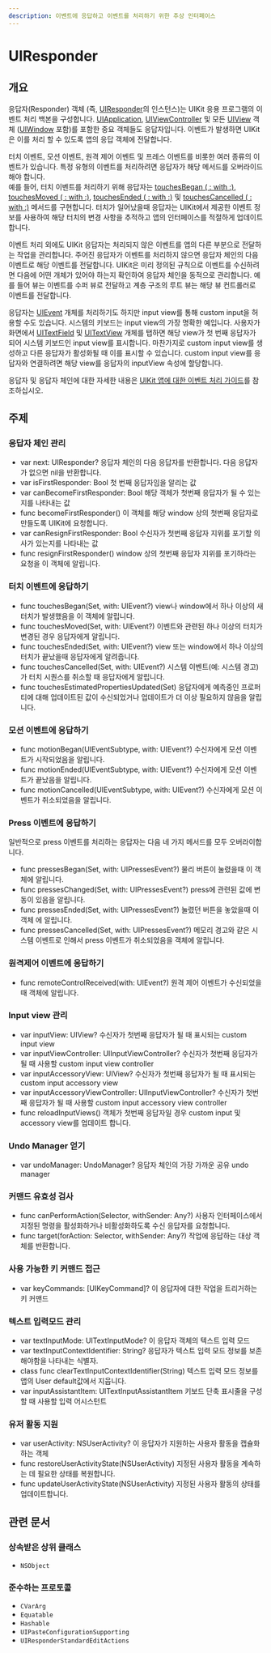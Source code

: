 ```yaml
---
description: 이벤트에 응답하고 이벤트를 처리하기 위한 추상 인터페이스
---
```


# UIResponder

## 개요

응답자\(Responder\) 객체 \(즉, [UIResponder](https://melodyarchive.gitbook.io/sagwa/not-found)의 인스턴스\)는 UIKit 응용 프로그램의 이벤트 처리 백본을 구성합니다. [UIApplication](https://melodyarchive.gitbook.io/sagwa/not-found), [UIViewController](https://melodyarchive.gitbook.io/sagwa/not-found) 및 모든 [UIView](https://melodyarchive.gitbook.io/sagwa/not-found) 객체 \([UIWindow](https://melodyarchive.gitbook.io/sagwa/not-found) 포함\)를 포함한 중요 객체들도 응답자입니다. 이벤트가 발생하면 UIKit은 이를 처리 할 수 ​​있도록 앱의 응답 객체에 전달합니다.

터치 이벤트, 모션 이벤트, 원격 제어 이벤트 및 프레스 이벤트를 비롯한 여러 종류의 이벤트가 있습니다. 특정 유형의 이벤트를 처리하려면 응답자가 해당 메서드를 오버라이드해야 합니다.  
예를 들어, 터치 이벤트를 처리하기 위해 응답자는 [touchesBegan \( : with :\)](https://melodyarchive.gitbook.io/sagwa/not-found), [touchesMoved \( : with :\)](https://melodyarchive.gitbook.io/sagwa/not-found), [touchesEnded \( : with :\)](https://melodyarchive.gitbook.io/sagwa/not-found) 및 [touchesCancelled \( : with :\)](https://melodyarchive.gitbook.io/sagwa/not-found) 메서드를 구현합니다. 터치가 일어났을때 응답자는 UIKit에서 제공한 이벤트 정보를 사용하여 해당 터치의 변경 사항을 추적하고 앱의 인터페이스를 적절하게 업데이트합니다.

이벤트 처리 외에도 UIKit 응답자는 처리되지 않은 이벤트를 앱의 다른 부분으로 전달하는 작업을 관리합니다. 주어진 응답자가 이벤트를 처리하지 않으면 응답자 체인의 다음 이벤트로 해당 이벤트를 전달합니다. UIKit은 미리 정의된 규칙으로 이벤트를 수신하려면 다음에 어떤 개체가 있어야 하는지 확인하여 응답자 체인을 동적으로 관리합니다. 예를 들어 뷰는 이벤트를 수퍼 뷰로 전달하고 계층 구조의 루트 뷰는 해당 뷰 컨트롤러로 이벤트를 전달합니다.

응답자는 [UIEvent](https://melodyarchive.gitbook.io/sagwa/not-found) 개체를 처리하기도 하지만 input view를 통해 custom input을 허용할 수도 있습니다. 시스템의 키보드는  input view의 가장 명확한 예입니다. 사용자가 화면에서 [UITextField](https://melodyarchive.gitbook.io/sagwa/not-found) 및 [UITextView](https://melodyarchive.gitbook.io/sagwa/not-found) 개체를 탭하면 해당 view가 첫 번째 응답자가 되어 시스템 키보드인 input view를 표시합니다. 마찬가지로 custom input view를 생성하고 다른 응답자가 활성화될 때 이를 표시할 수 있습니다. custom input view를 응답자와 연결하려면 해당 view를 응답자의 inputView 속성에 할당합니다.

응답자 및 응답자 체인에 대한 자세한 내용은 [UIKit 앱에 대한 이벤트 처리 가이드](https://melodyarchive.gitbook.io/sagwa/not-found)를 참조하십시오.

## 주제

### 응답자 체인 관리

* var next: UIResponder? 응답자 체인의 다음 응답자를 반환합니다. 다음 응답자가 없으면 nil을 반환합니다.
* var isFirstResponder: Bool 첫 번째 응답자임을 알리는 값
* var canBecomeFirstResponder: Bool 해당 객체가 첫번째 응답자가 될 수 있는지를 나타내는 값
* func becomeFirstResponder\(\) 이 객체를 해당 window 상의 첫번째 응답자로 만들도록 UIKit에 요청합니다.
* var canResignFirstResponder: Bool 수신자가 첫번째 응답자 지위를 포기할 의사가 있는지를 나타내는 값
* func resignFirstResponder\(\) window 상의 첫번째 응답자 지위를 포기하라는 요청을 이 객체에 알립니다.

### 터치 이벤트에 응답하기

* func touchesBegan\(Set, with: UIEvent?\) view나 window에서  하나 이상의 새 터치가 발생했음을 이 객체에 알립니다.
* func touchesMoved\(Set, with: UIEvent?\) 이벤트와 관련된 하나 이상의 터치가 변경된 경우 응답자에게 알립니다.
* func touchesEnded\(Set, with: UIEvent?\) view 또는 window에서 하나 이상의 터치가 끝났을때 응답자에게 알려줍니다.
* func touchesCancelled\(Set, with: UIEvent?\) 시스템 이벤트\(예: 시스템 경고\)가 터치 시퀀스를 취소할 때 응답자에게 알립니다.
* func touchesEstimatedPropertiesUpdated\(Set\) 응답자에게 예측중인 프로퍼티에 대해 업데이트된 값이 수신되었거나 업데이트가 더 이상 필요하지 않음을 알립니다.

### 모션 이벤트에 응답하기

* func motionBegan\(UIEventSubtype, with: UIEvent?\) 수신자에게 모션 이벤트가 시작되었음을 알립니다.
* func motionEnded\(UIEventSubtype, with: UIEvent?\) 수신자에게 모션 이벤트가 끝났음을 알립니다.
* func motionCancelled\(UIEventSubtype, with: UIEvent?\) 수신자에게 모션 이벤트가 취소되었음을 알립니다.

### Press 이벤트에 응답하기

일반적으로 press 이벤트를 처리하는 응답자는 다음 네 가지 메서드를 모두 오버라이합니다.

* func pressesBegan\(Set, with: UIPressesEvent?\) 물리 버튼이 눌렸을때 이 객체에 알립니다.
* func pressesChanged\(Set, with: UIPressesEvent?\) press에 관련된 값에 변동이 있음을 알립니다.
* func pressesEnded\(Set, with: UIPressesEvent?\) 눌렸던 버튼을 놓았을때 이 객체 에 알립니다.
* func pressesCancelled\(Set, with: UIPressesEvent?\) 메모리 경고와 같은 시스템 이벤트로 인해서 press 이벤트가 취소되었음을 객체에 알립니다.

### 원격제어 이벤트에 응답하기

* func remoteControlReceived\(with: UIEvent?\) 원격 제어 이벤트가 수신되었을 때 객체에 알립니다.

### Input view 관리

* var inputView: UIView? 수신자가 첫번째 응답자가 될 때 표시되는 custom input view
* var inputViewController: UIInputViewController? 수신자가 첫번째 응답자가 될 때 사용할 custom input view controller
* var inputAccessoryView: UIView? 수신자가 첫번째 응답자가 될 때 표시되는 custom input accessory view
* var inputAccessoryViewController: UIInputViewController? 수신자가 첫번째 응답자가 될 때 사용할 custom input accessory view controller
* func reloadInputViews\(\) 객체가 첫번째 응답자일 경우 custom input 및 accessory view를 업데이트 합니다.

### Undo Manager 얻기

* var undoManager: UndoManager? 응답자 체인의 가장 가까운 공유 undo manager

### 커맨드 유효성 검사

* func canPerformAction\(Selector, withSender: Any?\) 사용자 인터페이스에서 지정된 명령을 활성화하거나 비활성화하도록 수신 응답자를 요청합니다.
* func target\(forAction: Selector, withSender: Any?\) 작업에 응답하는 대상 객체를 반환합니다.

### 사용 가능한 키 커맨드 접근

* var keyCommands: \[UIKeyCommand\]? 이 응답자에 대한 작업을 트리거하는 키 커맨드

### 텍스트 입력모드 관리

* var textInputMode: UITextInputMode? 이 응답자 객체의 텍스트 입력 모드
* var textInputContextIdentifier: String? 응답자가 텍스트 입력 모드 정보를 보존해야함을 나타내는 식별자.
* class func clearTextInputContextIdentifier\(String\) 텍스트 입력 모드 정보를 앱의 User default값에서 지웁니다.
* var inputAssistantItem: UITextInputAssistantItem 키보드 단축 표시줄을 구성할 때 사용할 입력 어시스턴트

### 유저 활동 지원

* var userActivity: NSUserActivity? 이 응답자가 지원하는 사용자 활동을 캡슐화하는 객체
* func restoreUserActivityState\(NSUserActivity\) 지정된 사용자 활동을 계속하는 데 필요한 상태를 복원합니다.
* func updateUserActivityState\(NSUserActivity\) 지정된 사용자 활동의 상태를 업데이트합니다.

## 관련 문서

### 상속받은 상위 클래스

* `NSObject`

### 준수하는 프로토콜

* `CVarArg`
* `Equatable`
* `Hashable`
* `UIPasteConfigurationSupporting`
* `UIResponderStandardEditActions`



